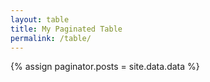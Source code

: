 ```yaml
---
layout: table
title: My Paginated Table
permalink: /table/
---
```


{% assign paginator.posts = site.data.data %}

